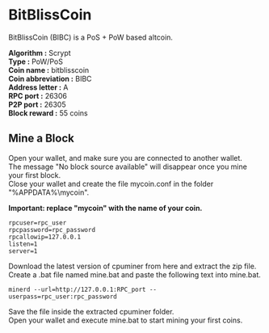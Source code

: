 BitBlissCoin 
===========================
BitBlissCoin (BIBC) is a PoS + PoW based altcoin.

**Algorithm :**	Scrypt  
**Type :** PoW/PoS  
**Coin name :** bitblisscoin  
**Coin abbreviation :**	BIBC  
**Address letter :**	A  
**RPC port :**	26306  
**P2P port :**	26305  
**Block reward :**	55 coins  
  
## Mine a Block
Open your wallet, and make sure you are connected to another wallet.<br/>
The message "No block source available" will disappear once you mine your first block. <br/>
Close your wallet and create the file mycoin.conf in the folder "%APPDATA%\mycoin\".

<b>Important: replace "mycoin" with the name of your coin.</b>

```
rpcuser=rpc_user
rpcpassword=rpc_password
rpcallowip=127.0.0.1
listen=1
server=1
```

Download the latest version of cpuminer<a href="https://bitcointalk.org/index.php?topic=55038.0"></a> from here and extract the zip file.<br/>
Create a .bat file named mine.bat and paste the following text into mine.bat.
```
minerd --url=http://127.0.0.1:RPC_port --userpass=rpc_user:rpc_password
```
Save the file inside the extracted cpuminer folder.<br/>
Open your wallet and execute mine.bat to start mining your first coins.
